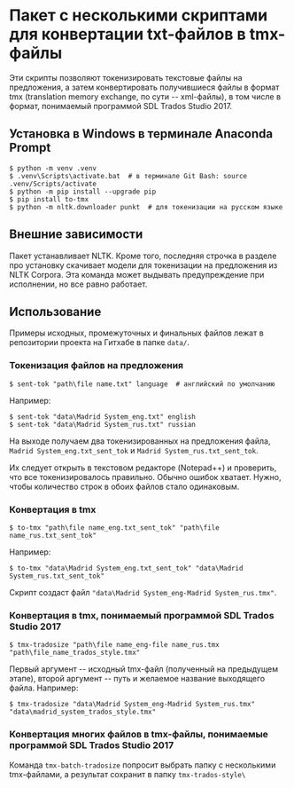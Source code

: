 # Пакет с несколькими скриптами для конвертации txt-файлов в tmx-файлы

Эти скрипты позволяют токенизировать текстовые файлы на предложения, а затем
конвертировать получившиеся файлы в формат tmx (translation memory exchange,
по сути -- xml-файлы), в том числе в формат, понимаемый программой SDL Trados Studio 2017.

## Установка в Windows в терминале Anaconda Prompt

```
$ python -m venv .venv
$ .venv\Scripts\activate.bat  # в терминале Git Bash: source .venv/Scripts/activate
$ python -m pip install --upgrade pip
$ pip install to-tmx
$ python -m nltk.downloader punkt  # для токенизации на русском языке
```
## Внешние зависимости

Пакет устанавливает NLTK. Кроме того, последняя строчка в разделе про установку
скачивает модели для токенизации на предложения из NLTK Corpora. Эта команда может
выдывать предупреждение при исполнении, но все равно работает.

## Использование

Примеры исходных, промежуточных и финальных файлов лежат в репозитории проекта
на Гитхабе в папке ```data/```.

### Токенизация файлов на предложения
```
$ sent-tok "path\file name.txt" language  # английский по умолчанию
```
Например:
```
$ sent-tok "data\Madrid System_eng.txt" english
$ sent-tok "data\Madrid System_rus.txt" russian
```
На выходе получаем два токенизированных на предложения файла, ```Madrid System_eng.txt_sent_tok``` и ```Madrid System_rus.txt_sent_tok```.

Их следует открыть в текстовом редакторе (Notepad++) и проверить, что все токенизировалось
правильно. Обычно ошибок хватает. Нужно, чтобы количество строк в обоих файлов стало одинаковым.

### Конвертация в tmx
```
$ to-tmx "path\file name_eng.txt_sent_tok" "path\file name_rus.txt_sent_tok"
```
Например:
```
$ to-tmx "data\Madrid System_eng.txt_sent_tok" "data\Madrid System_rus.txt_sent_tok"
```
Скрипт создаст файл ```"data\Madrid System_eng-Madrid System_rus.tmx"```.

### Конвертация в tmx, понимаемый программой SDL Trados Studio 2017
```
$ tmx-tradosize "path\file name_eng-file name_rus.tmx "path\file_name_trados_style.tmx"
```
Первый аргумент -- исходный tmx-файл (полученный на предыдущем этапе), второй аргумент -- путь и желаемое название выходящего файла. Например:
```
$ tmx-tradosize "data\Madrid System_eng-Madrid System_rus.tmx" "data\madrid_system_trados_style.tmx"
```

### Конвертация многих файлов в tmx-файлы, понимаемые программой SDL Trados Studio 2017

Команда ```tmx-batch-tradosize``` попросит выбрать папку с несколькими tmx-файлами,
а результат сохранит в папку ```tmx-trados-style\```
